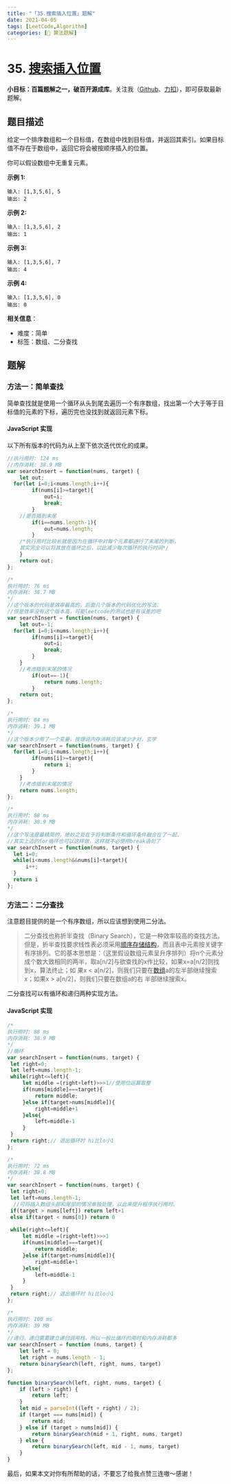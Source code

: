 ```yaml
---
title: "「35.搜索插入位置」题解"
date: 2021-04-05
tags: [LeetCode,Algorithm]
categories: [📝 算法题解]
---
```


#  35. [搜索插入位置](https://leetcode-cn.com/problems/search-insert-position/)

**小目标：百篇题解之一，破百开源成库**。关注我（[Github](https://github.com/KimYangOfCat)、[力扣](https://leetcode-cn.com/u/kimyang/)），即可获取最新题解。

## 题目描述

给定一个排序数组和一个目标值，在数组中找到目标值，并返回其索引。如果目标值不存在于数组中，返回它将会被按顺序插入的位置。

你可以假设数组中无重复元素。<!-- more -->

**示例 1:**

```
输入: [1,3,5,6], 5
输出: 2
```

**示例 2:**

```
输入: [1,3,5,6], 2
输出: 1
```

**示例 3:**

```
输入: [1,3,5,6], 7
输出: 4
```

**示例 4:**

```
输入: [1,3,5,6], 0
输出: 0
```

**相关信息**：

+ 难度：简单
+ 标签：数组、二分查找

## 题解

### 方法一：简单查找

简单查找就是使用一个循环从头到尾去遍历一个有序数组，找出第一个大于等于目标值的元素的下标，遍历完也没找到就返回元素下标。

#### JavaScript 实现

以下所有版本的代码为从上至下依次迭代优化的成果。

```javascript
//执行用时: 124 ms
//内存消耗: 38.9 MB
var searchInsert = function(nums, target) {
    let out;
  for(let i=0;i<nums.length;i++){
        if(nums[i]>=target){
            out=i;
            break;
        }
    //是否插到末尾
        if(i==nums.length-1){
            out=nums.length;
        }
    /*执行用时比较长就是因为在循环中对每个元素都进行了末尾的判断，
    其实完全可以将其放在循环之后，以此减少每次循环的执行时间*/
    }
    return out;
};
```

```javascript
/*
执行用时: 76 ms
内存消耗: 38.7 MB
*/
//这个版本的代码是效率最高的，后面几个版本的代码优化的写法，
//但是效率没有这个版本高，可能leetcode的测试也是有误差的吧
var searchInsert = function(nums, target) {
    let out=-1;
  for(let i=0;i<nums.length;i++){
        if(nums[i]>=target){
            out=i;
            break;
        }
    }
    //考虑插到末尾的情况
        if(out==-1){
            return nums.length;
        }
    return out;
};
```

```javascript
/*
执行用时: 84 ms
内存消耗: 39.1 MB
*/
//这个版本少用了一个变量，按理说内存消耗应该减少才对，玄学
var searchInsert = function(nums, target) {
  for(let i=0;i<nums.length;i++){
        if(nums[i]>=target){
            return i;
        }
    }
    //考虑插到末尾的情况
    return nums.length;
};
```

```javascript
/*
执行用时: 88 ms
内存消耗: 38.9 MB
*/
//这个写法是最精简的，绝妙之处在于将判断条件和循环条件融合在了一起，
//其实上边的for循环也可以这样做，这样就不必使用break语句了
var searchInsert = function(nums, target) {
  let i=0;
  while(i<nums.length&&nums[i]<target){
      i++;
  }
  return i
};
```

### 方法二：二分查找

注意题目提供的是一个有序数组，所以应该想到使用二分法。

> 二分查找也称折半查找（Binary Search），它是一种效率较高的查找方法。但是，折半查找要求线性表必须采用[顺序存储结构](https://baike.baidu.com/item/顺序存储结构/1347176)，而且表中元素按关键字有序排列。它的基本思想是：（这里假设数组元素呈升序排列）将n个元素分成个数大致相同的两半，取a[n/2]与欲查找的x作比较，如果x=a[n/2]则找到x，算法终止；如 果x < a[n/2]，则我们只要在[数组](https://baike.baidu.com/item/数组)a的左半部继续搜索x；如果x > a[n/2]，则我们只要在数组a的右 半部继续搜索x。

二分查找可以有循环和递归两种实现方法。

#### JavaScript 实现

```javascript
/*
执行用时: 88 ms
内存消耗: 38.9 MB
*/
//循环
var searchInsert = function(nums, target) {
 let right=0;
 let left=nums.length-1;
 while(right<=left){
     let middle =(right+left)>>>1//使用位运算取整
     if(nums[middle]===target){
         return middle;
     }else if(target>nums[middle]){
         right=middle+1
     }else{
         left=middle-1
     }
 }
 return right;// 退出循环时 hi比lo小1
};
```

```javascript
/*
执行用时: 72 ms
内存消耗: 38.8 MB
*/
var searchInsert = function(nums, target) {
 let right=0;
 let left=nums.length-1;
  //可将插入数组头部和尾部的情况单独处理，以此来提升程序执行用时。
 if(target > nums[left]) return left+1
 else if(target < nums[0]) return 0
    
 while(right<=left){
     let middle =(right+left)>>>1
     if(nums[middle]===target){
         return middle;
     }else if(target>nums[middle]){
         right=middle+1
     }else{
         left=middle-1
     }
 }
 return right;// 退出循环时 hi比lo小1
};
```

```javascript
/*
执行用时: 100 ms
内存消耗: 39 MB
*/
//递归，递归需要建立递归调用栈，所以一般比循环的用时和内存消耗都多
var searchInsert = function (nums, target) {
    let left = 0;
    let right = nums.length - 1;
    return binarySearch(left, right, nums, target)
};

function binarySearch(left, right, nums, target) {
    if (left > right) {
        return left;
    }
    let mid = parseInt((left + right) / 2);
    if (target === nums[mid]) {
        return mid;
    } else if (target > nums[mid]) {
        return binarySearch(mid + 1, right, nums, target)
    } else {
        return binarySearch(left, mid - 1, nums, target)
    }
}
```

最后，如果本文对你有所帮助的话，不要忘了给我点赞三连嗷～感谢！